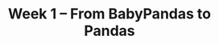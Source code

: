 ---
    title: Week 1 – From BabyPandas to Pandas
    weekNumber: 1
    days:
      - date: 2023-1-9
        events:
          "**LEC 1**{: .label .label-lecture } [Introduction](resources/lectures/lec01/lec01.html)":
            "[🎥](https://podcast.ucsd.edu/watch/wi23/dsc80_a00/1) • [Ch. 1](https://notes.dsc80.com/content/01/introduction.html)"
      - date: 2023-1-11
        events:
          "**LEC 2**{: .label .label-lecture } [DataFrame Fundamentals](resources/lectures/lec02/lec02.html)":
            "[🎥](https://podcast.ucsd.edu/watch/wi23/dsc80_a00/2) • [Ch. 2](https://notes.dsc80.com/content/02/introduction.html)"
        
      - date: 2023-1-13
        events:
          "**LEC 3**{: .label .label-lecture } [More DataFrame Fundamentals](resources/lectures/lec03/lec03.html)":
            "[🎥](https://podcast.ucsd.edu/watch/wi23/dsc80_a00/3) • [Ch. 2](https://notes.dsc80.com/content/02/introduction.html), [3](https://notes.dsc80.com/content/03/introduction.html)"
                
---